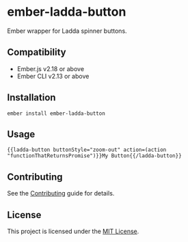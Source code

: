 ember-ladda-button
==============================================================================

Ember wrapper for Ladda spinner buttons.


Compatibility
------------------------------------------------------------------------------

* Ember.js v2.18 or above
* Ember CLI v2.13 or above


Installation
------------------------------------------------------------------------------

```
ember install ember-ladda-button
```


Usage
------------------------------------------------------------------------------

`{{ladda-button buttonStyle="zoom-out" action=(action "functionThatReturnsPromise")}}My Button{{/ladda-button}}`


Contributing
------------------------------------------------------------------------------

See the [Contributing](CONTRIBUTING.md) guide for details.


License
------------------------------------------------------------------------------

This project is licensed under the [MIT License](LICENSE.md).
